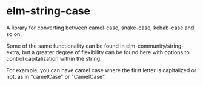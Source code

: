 # elm-string-case

A library for converting between camel-case, snake-case, kebab-case and so on.

Some of the same functionality can be found in elm-community/string-extra, but a greater
degree of flexibility can be found here with options to control capitalization within
the string.

For example, you can have camel case where the first letter is capitalized or not, as in
"camelCase" or "CamelCase".
